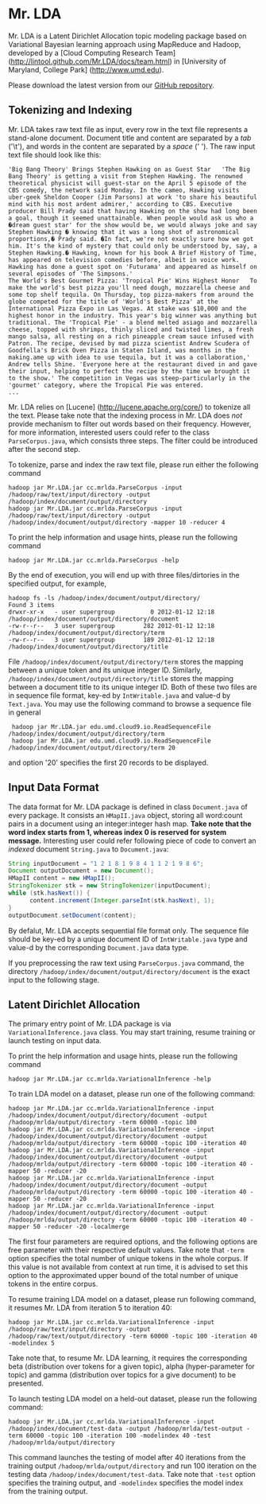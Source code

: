 Mr. LDA
================
Mr. LDA is a Latent Dirichlet Allocation topic modeling package based on Variational Bayesian learning approach using MapReduce and Hadoop, developed by a [Cloud Computing Research Team] (http://lintool.github.com/Mr.LDA/docs/team.html) in [University of Maryland, College Park] (http://www.umd.edu).

Please download the latest version from our [GitHub repository](https://github.com/lintool/Mr.LDA).

Tokenizing and Indexing
----------

Mr. LDA takes raw text file as input, every row in the text file represents a stand-alone document. Document title and content are separated by a *tab* ('\t'), and words in the content are separated by a *space* (' '). The raw input text file should look like this:

    'Big Bang Theory' Brings Stephen Hawking on as Guest Star	'The Big Bang Theory' is getting a visit from Stephen Hawking. The renowned theoretical physicist will guest-star on the April 5 episode of the CBS comedy, the network said Monday. In the cameo, Hawking visits uber-geek Sheldon Cooper (Jim Parsons) at work 'to share his beautiful mind with his most ardent admirer,' according to CBS. Executive producer Bill Prady said that having Hawking on the show had long been a goal, though it seemed unattainable. When people would ask us who a �dream guest star' for the show would be, we would always joke and say Stephen Hawking � knowing that it was a long shot of astronomical proportions,� Prady said. �In fact, we're not exactly sure how we got him. It's the kind of mystery that could only be understood by, say, a Stephen Hawking.� Hawking, known for his book A Brief History of Time, has appeared on television comedies before, albeit in voice work. Hawking has done a guest spot on 'Futurama' and appeared as himself on several episodes of 'The Simpsons.'
    The World's Best Gourmet Pizza: 'Tropical Pie' Wins Highest Honor	To make the world's best pizza you'll need dough, mozzarella cheese and some top shelf tequila. On Thursday, top pizza-makers from around the globe competed for the title of 'World's Best Pizza' at the International Pizza Expo in Las Vegas. At stake was $10,000 and the highest honor in the industry. This year's big winner was anything but traditional. The 'Tropical Pie' - a blend melted asiago and mozzarella cheese, topped with shrimps, thinly sliced and twisted limes, a fresh mango salsa, all resting on a rich pineapple cream sauce infused with Patron. The recipe, devised by mad pizza scientist Andrew Scudera of Goodfella's Brick Oven Pizza in Staten Island, was months in the making.ame up with idea to use tequila, but it was a collaboration,' Andrew tells Shine. 'Everyone here at the restaurant dived in and gave their input, helping to perfect the recipe by the time we brought it to the show.' The competition in Vegas was steep-particularly in the 'gourmet' category, where the Tropical Pie was entered.	
    ...

Mr. LDA relies on [Lucene] (http://lucene.apache.org/core/) to tokenize all the text. Please take note that the indexing process in Mr. LDA does *not* provide mechanism to filter out words based on their frequency. However, for more information, interested users could refer to the class `ParseCorpus.java`, which consists three steps. The filter could be introduced after the second step.

To tokenize, parse and index the raw text file, please run either the following command

    hadoop jar Mr.LDA.jar cc.mrlda.ParseCorpus -input /hadoop/raw/text/input/directory -output /hadoop/index/document/output/directory
    hadoop jar Mr.LDA.jar cc.mrlda.ParseCorpus -input /hadoop/raw/text/input/directory -output /hadoop/index/document/output/directory -mapper 10 -reducer 4

To print the help information and usage hints, please run the following command

    hadoop jar Mr.LDA.jar cc.mrlda.ParseCorpus -help

By the end of execution, you will end up with three files/dirtories in the specified output, for example,

    hadoop fs -ls /hadoop/index/document/output/directory/
    Found 3 items
    drwxr-xr-x   - user supergroup          0 2012-01-12 12:18 /hadoop/index/document/output/directory/document
    -rw-r--r--   3 user supergroup        282 2012-01-12 12:18 /hadoop/index/document/output/directory/term
    -rw-r--r--   3 user supergroup        189 2012-01-12 12:18 /hadoop/index/document/output/directory/title

File `/hadoop/index/document/output/directory/term` stores the mapping between a unique token and its unique integer ID. Similarly, `/hadoop/index/document/output/directory/title` stores the mapping between a document title to its unique integer ID. Both of these two files are in sequence file format, key-ed by `IntWritable.java` and value-d by `Text.java`. You may use the following command to browse a sequence file in general

     hadoop jar Mr.LDA.jar edu.umd.cloud9.io.ReadSequenceFile /hadoop/index/document/output/directory/term
     hadoop jar Mr.LDA.jar edu.umd.cloud9.io.ReadSequenceFile /hadoop/index/document/output/directory/term 20

and option '20' specifies the first 20 records to be displayed.

Input Data Format
----------

The data format for Mr. LDA package is defined in class `Document.java` of every package. It consists an `HMapII.java` object, storing all word:count pairs in a document using an integer:integer hash map. **Take note that the word index starts from 1, whereas index 0 is reserved for system message.** Interesting user could refer following piece of code to convert an *indexed* document `String.java` to `Document.java`:

```java
String inputDocument = "1 2 1 8 1 9 8 4 1 1 2 1 9 8 6";
Document outputDocument = new Document();
HMapII content = new HMapII();
StringTokenizer stk = new StringTokenizer(inputDocument);
while (stk.hasNext()) {
      content.increment(Integer.parseInt(stk.hasNext), 1);
}
outputDocument.setDocument(content);
```

By defalut, Mr. LDA accepts sequential file format only. The sequence file should be key-ed by a unique document ID of `IntWritable.java` type and value-d by the corresponding `Document.java` data type.

If you preprocessing the raw text using `ParseCorpus.java` command, the directory `/hadoop/index/document/output/directory/document` is the exact input to the following stage.

Latent Dirichlet Allocation
----------

The primary entry point of Mr. LDA package is via `VariationalInference.java` class. You may start training, resume training or launch testing on input data.

To print the help information and usage hints, please run the following command

    hadoop jar Mr.LDA.jar cc.mrlda.VariationalInference -help

To train LDA model on a dataset, please run one of the following command:

    hadoop jar Mr.LDA.jar cc.mrlda.VariationalInference -input /hadoop/index/document/output/directory/document -output /hadoop/mrlda/output/directory -term 60000 -topic 100
    hadoop jar Mr.LDA.jar cc.mrlda.VariationalInference -input /hadoop/index/document/output/directory/document -output /hadoop/mrlda/output/directory -term 60000 -topic 100 -iteration 40
    hadoop jar Mr.LDA.jar cc.mrlda.VariationalInference -input /hadoop/index/document/output/directory/document -output /hadoop/mrlda/output/directory -term 60000 -topic 100 -iteration 40 -mapper 50 -reducer -20
    hadoop jar Mr.LDA.jar cc.mrlda.VariationalInference -input /hadoop/index/document/output/directory/document -output /hadoop/mrlda/output/directory -term 60000 -topic 100 -iteration 40 -mapper 50 -reducer -20
    hadoop jar Mr.LDA.jar cc.mrlda.VariationalInference -input /hadoop/index/document/output/directory/document -output /hadoop/mrlda/output/directory -term 60000 -topic 100 -iteration 40 -mapper 50 -reducer -20 -localmerge

The first four parameters are required options, and the following options are free parameter with their respective default values. Take note that `-term` option specifies the total number of unique tokens in the whole corpus. If this value is not available from context at run time, it is advised to set this option to the approximated upper bound of the total number of unique tokens in the entire corpus.

To resume training LDA model on a dataset, please run following command, it resumes Mr. LDA from iteration 5 to iteration 40:

    hadoop jar Mr.LDA.jar cc.mrlda.VariationalInference -input /hadoop/raw/text/input/directory -output /hadoop/raw/text/output/directory -term 60000 -topic 100 -iteration 40 -modelindex 5

Take note that, to resume Mr. LDA learning, it requires the corresponding beta (distribution over tokens for a given topic), alpha (hyper-parameter for topic) and gamma (distribution over topics for a give document) to be presented.

To launch testing LDA model on a held-out dataset, please run the following command:

    hadoop jar Mr.LDA.jar cc.mrlda.VariationalInference -input /hadoop/index/document/test-data -output /hadoop/mrlda/test-output -term 60000 -topic 100 -iteration 100 -modelindex 40 -test /hadoop/mrlda/output/directory

This command launches the testing of model after 40 iterations from the training output `/hadoop/mrlda/output/directory` and run 100 iteration on the testing data `/hadoop/index/document/test-data`. Take note that `-test` option specifies the training output, and `-modelindex` specifies the model index from the training output.
